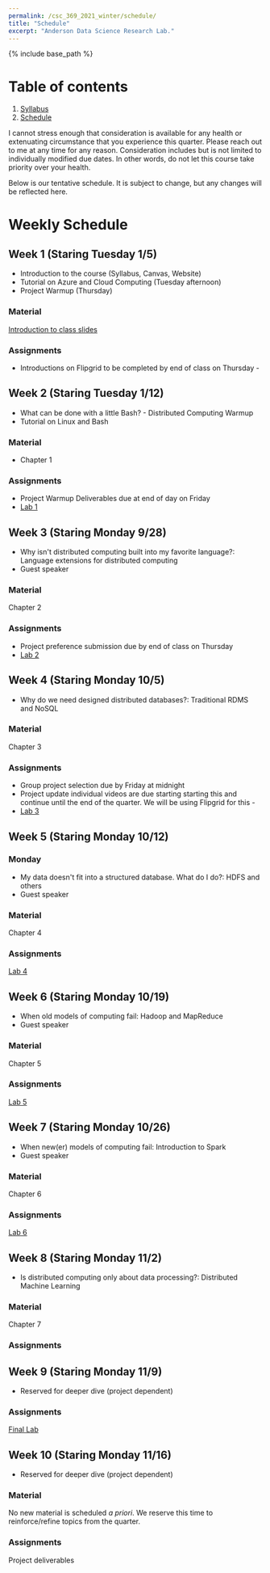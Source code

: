 ```yaml
---
permalink: /csc_369_2021_winter/schedule/
title: "Schedule"
excerpt: "Anderson Data Science Research Lab."
---
```


{% include base_path %}

# Table of contents
1. [Syllabus](/csc_369_2021_winter/)
2. [Schedule](/csc_369_2021_winter/private.html)

I cannot stress enough that consideration is available for any health or
extenuating circumstance that you experience this quarter. Please reach out to me
at any time for any reason. Consideration includes but is not limited to individually
modified due dates. In other words, do not let this course take priority over your health.

Below is our tentative schedule. It is subject to change, but any changes will be reflected here.

# Weekly Schedule
## Week 1 (Staring Tuesday 1/5)
* Introduction to the course (Syllabus, Canvas, Website)
* Tutorial on Azure and Cloud Computing (Tuesday afternoon)
* Project Warmup (Thursday)

### Material
<a href="https://docs.google.com/presentation/d/1FspTg_FGyzduuTnhnYs62f2TXuLGgfp-f3pmP6xly6Q/edit?usp=sharing">Introduction to class slides</a>

### Assignments
* Introductions on Flipgrid to be completed by end of class on Thursday - <a href="https://flipgrid.com/ca1daed9"></a>

## Week 2 (Staring Tuesday 1/12)
* What can be done with a little Bash? - Distributed Computing Warmup
* Tutorial on Linux and Bash

### Material
* Chapter 1

### Assignments
* Project Warmup Deliverables due at end of day on Friday
* <a href="">Lab 1</a>

## Week 3 (Staring Monday 9/28)
* Why isn't distributed computing built into my favorite language?: Language extensions for distributed computing
* Guest speaker

### Material
Chapter 2

### Assignments
* Project preference submission due by end of class on Thursday
* <a href="">Lab 2</a>

## Week 4 (Staring Monday 10/5)
* Why do we need designed distributed databases?: Traditional RDMS and NoSQL

### Material
Chapter 3

### Assignments
* Group project selection due by Friday at midnight
* Project update individual videos are due starting starting this and continue until the end of the quarter. We will be using Flipgrid for this - <a href=""></a>
* <a href="">Lab 3</a>

## Week 5 (Staring Monday 10/12)
### Monday
* My data doesn't fit into a structured database. What do I do?: HDFS and others
* Guest speaker

### Material
Chapter 4

### Assignments
<a href="">Lab 4</a>

## Week 6 (Staring Monday 10/19)
* When old models of computing fail: Hadoop and MapReduce
* Guest speaker

### Material
Chapter 5

### Assignments
<a href="">Lab 5</a>

## Week 7 (Staring Monday 10/26)
* When new(er) models of computing fail: Introduction to Spark
* Guest speaker

### Material
Chapter 6

### Assignments
<a href="">Lab 6</a>

## Week 8 (Staring Monday 11/2)
* Is distributed computing only about data processing?: Distributed Machine Learning

### Material
Chapter 7

### Assignments
<a href=""></a>

## Week 9 (Staring Monday 11/9)
* Reserved for deeper dive (project dependent)

### Assignments
<a href="">Final Lab</a>

## Week 10 (Staring Monday 11/16)
* Reserved for deeper dive (project dependent)

### Material
No new material is scheduled <i>a priori</i>. We reserve this time to reinforce/refine topics from the quarter.

### Assignments
Project deliverables
